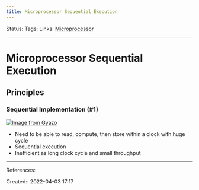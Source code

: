 ```yaml
---
title: Microprocessor Sequential Execution
---
```

Status: 
Tags: 
Links: [Microprocessor](out/microprocessor.md)
___

# Microprocessor Sequential Execution
## Principles
### Sequential Implementation (#1)
[![Image from Gyazo](https://i.gyazo.com/23f814bb1aa7924c1c63d96ce05d5f54.png)](https://gyazo.com/23f814bb1aa7924c1c63d96ce05d5f54)
- Need to be able to read, compute, then store within a clock with huge cycle
- Sequential execution
- Inefficient as long clock cycle and small throughput
___
References:

Created:: 2022-04-03 17:17
